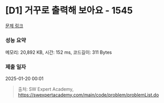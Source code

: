 # [D1] 거꾸로 출력해 보아요 - 1545 

[문제 링크](https://swexpertacademy.com/main/code/problem/problemDetail.do?contestProbId=AV2gbY0qAAQBBAS0) 

### 성능 요약

메모리: 20,892 KB, 시간: 152 ms, 코드길이: 311 Bytes

### 제출 일자

2025-01-20 00:01



> 출처: SW Expert Academy, https://swexpertacademy.com/main/code/problem/problemList.do